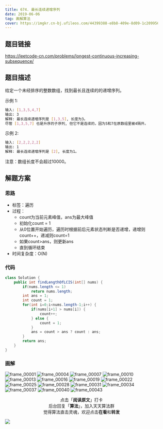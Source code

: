 ```yaml
---
title: 674. 最长连续递增序列
date: 2019-06-06
tag: 画解算法
cover: https://imgkr.cn-bj.ufileos.com/44399388-e8b8-409e-8d09-1c2099564265.png
---
```


## 题目链接

https://leetcode-cn.com/problems/longest-continuous-increasing-subsequence/

## 题目描述

给定一个未经排序的整数数组，找到最长且连续的的递增序列。

示例 1:

```bash
输入: [1,3,5,4,7]
输出: 3
解释: 最长连续递增序列是 [1,3,5], 长度为3。
尽管 [1,3,5,7] 也是升序的子序列, 但它不是连续的，因为5和7在原数组里被4隔开。 
```

示例 2:

```bash
输入: [2,2,2,2,2]
输出: 1
解释: 最长连续递增序列是 [2], 长度为1。
```

注意：数组长度不会超过10000。


## 解题方案

### 思路

- 标签：遍历
- 过程：
  - count为当前元素峰值，ans为最大峰值
  - 初始化count = 1
  - 从0位置开始遍历，遍历时根据前后元素状态判断是否递增，递增则count++，递减则count=1
  - 如果count>ans，则更新ans
  - 直到循环结束
- 时间复杂度：O(N)

### 代码

```java
class Solution {
    public int findLengthOfLCIS(int[] nums) {
        if(nums.length <= 1)
            return nums.length;
        int ans = 1;
        int count = 1;
        for(int i=0;i<nums.length-1;i++) {
            if(nums[i+1] > nums[i]) {
                count++;
            } else {  
                count = 1;
            }
            ans = count > ans ? count : ans;
        }
        return ans;
    }
}
```

### 画解

![frame_00001](https://imgkr.cn-bj.ufileos.com/7bd2639a-1bc9-4f77-8a2a-b737cfbb3d0b.png)
![frame_00004](https://imgkr.cn-bj.ufileos.com/11dd97fb-2bc4-477a-8bd4-2cdc984b5459.png)
![frame_00007](https://imgkr.cn-bj.ufileos.com/6febc5b7-dc4b-4b07-9de5-f10cfff9e1d1.png)
![frame_00010](https://imgkr.cn-bj.ufileos.com/ae4aa45e-f2e0-4d94-8bec-5dca1f2f2b4e.png)
![frame_00013](https://imgkr.cn-bj.ufileos.com/4f6df534-7576-496f-baf6-18a127bb56a4.png)
![frame_00016](https://imgkr.cn-bj.ufileos.com/cd587a46-8ef3-4194-b444-667fb7e88d78.png)
![frame_00019](https://imgkr.cn-bj.ufileos.com/247590c3-88e0-4bfb-a4fd-55bff2a2b2b4.png)
![frame_00022](https://imgkr.cn-bj.ufileos.com/1af2f8cb-6954-4cde-8cd0-dde224ed011b.png)
![frame_00025](https://imgkr.cn-bj.ufileos.com/60748917-66b6-411c-b39c-af6cbdc7a5e7.png)
![frame_00028](https://imgkr.cn-bj.ufileos.com/efeaef57-fbec-40b9-baad-dc269bcaa47a.png)
![frame_00031](https://imgkr.cn-bj.ufileos.com/d4e70617-f0d8-446c-ad91-05230c4cceff.png)
![frame_00034](https://imgkr.cn-bj.ufileos.com/8449647a-903b-4480-ae8b-0e4899c99fd0.png)
![frame_00037](https://imgkr.cn-bj.ufileos.com/8ed753dc-8b82-4b81-b961-b7577d5da2f1.png)
![frame_00040](https://imgkr.cn-bj.ufileos.com/3fcd4d78-5512-4631-9f36-3abfb4874f7d.png)
![frame_00043](https://imgkr.cn-bj.ufileos.com/44399388-e8b8-409e-8d09-1c2099564265.png)


<span style="display:block;text-align:center;">点击「<strong>阅读原文</strong>」打卡</span>
<span style="display:block;text-align:center;">后台回复「<strong>算法</strong>」，加入天天算法群</span>
<span style="display:block;text-align:center;">觉得算法直击灵魂，欢迎点击<strong>在看</strong>和<strong>转发</strong></span>

![](https://imgkr.cn-bj.ufileos.com/741c4d5c-cfb4-43d9-858b-146661b590df.gif)